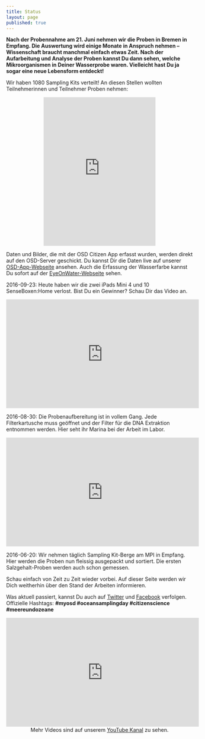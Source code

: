 ```yaml
---
title: Status
layout: page
published: true
---
```



**Nach der Probennahme am 21. Juni nehmen wir die Proben in Bremen in Empfang. Die Auswertung wird einige Monate in Anspruch nehmen – Wissenschaft braucht manchmal einfach etwas Zeit. Nach der Aufarbeitung und Analyse der Proben kannst Du dann sehen, welche Mikroorganismen in Deiner Wasserprobe waren. Vielleicht hast Du ja sogar eine neue Lebensform entdeckt!**

Wir haben 1080 Sampling Kits verteilt! An diesen Stellen wollten Teilnehmerinnen und Teilnehmer Proben nehmen:

<div align="center">
<iframe width="60%" height="400" frameborder="0" scrolling="no" allowtransparency="true" src="https://mapalist.com/map/587826" ></iframe>
</div>


Daten und Bilder, die mit der OSD Citizen App erfasst wurden, werden direkt auf den OSD-Server geschickt. Du kannst Dir die Daten live auf unserer [OSD-App-Webseite](https://mb3is.megx.net/osd-app/samples) ansehen. Auch die Erfassung der Wasserfarbe kannst Du sofort auf der [EyeOnWater-Webseite](http://www.eyeonwater.org.color) sehen.

<!--[![Citizen App samples]({{site.baseurl}}/assets/images/app_samples_page.png)](http://mb3is.megx.net/osd-app/samples) -->

2016-09-23: Heute haben wir die zwei iPads Mini 4 und 10 SenseBoxen:Home verlost. Bist Du ein Gewinner? Schau Dir das Video an.
<div align="center">
<iframe width="520" height="293" src="https://www.youtube.com/embed/E2WoDtc-zi8" frameborder="0" allowfullscreen></iframe>
</div>

2016-08-30: Die Probenaufbereitung ist in vollem Gang. Jede Filterkartusche muss geöffnet und der Filter für die DNA Extraktion entnommen werden. Hier seht ihr Marina bei der Arbeit im Labor.
<div align="center">
<iframe width="520" height="293" src="https://www.youtube.com/embed/3pBwrK71qdk" frameborder="0" allowfullscreen></iframe>
</div>

2016-06-20: Wir nehmen täglich Sampling Kit-Berge am MPI in Empfang. Hier werden die Proben nun fleissig ausgepackt und sortiert. Die ersten Salzgehalt-Proben werden auch schon gemessen.

Schau einfach von Zeit zu Zeit wieder vorbei. Auf dieser Seite werden wir Dich weitherhin über den Stand der Arbeiten informieren.

Was aktuell passiert, kannst Du auch auf [Twitter](https://twitter.com/Micro_B3) und [Facebook](https://www.facebook.com/microb3osd) verfolgen. Offizielle Hashtags: **#myosd #oceansamplingday #citizenscience #meereundozeane**

<div class="block">
<iframe width="520" height="293" src="https://www.youtube.com/embed/5vpKlkzusE8" frameborder="0" allowfullscreen></iframe>
</div>

<div align="center">
Mehr Videos sind auf unserem <a href="https://www.youtube.com/channel/UCFrDqNblLC2qZoLIOuM0lnQ">YouTube Kanal</a> zu sehen.
</div>
